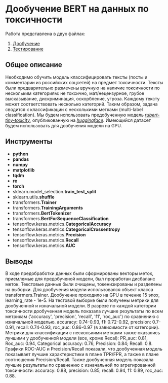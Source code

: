 # Дообучение BERT на данных по токсичности

Работа представлена в двух файлах:
1. [Дообучение](https://github.com/agamai/Portfolio/blob/main/Toxicity_rus/my_toxicity_15ep_final.ipynb)
2. [Тестирование](https://github.com/agamai/Portfolio/blob/main/Toxicity_rus/my_toxicity_15ep_final_test.ipynb)

## Общее описание
Необходимо обучить модель классифицировать тексты (посты и комментарии из российских соцсетей) на предмет токсичности. Тексты были предварительно размечены вручную на наличие токсичности по нескольким категориям: не токсично, мат/нецензурное, грубое высказывание, дискриминация, оскорбление, угроза. Каждому тексту может соответствовать несколько категорий. Таким образом, задача сводится к классификации с несколькими метками (multi-label classification). Мы будем использовать предобученную модель  [*rubert-tiny-toxicity*](https://huggingface.co/cointegrated/rubert-tiny-toxicity), опубликованную на [*huggingface*](https://huggingface.co/). Имеющийся датасет будем использовать для дообучения модели на GPU.

## Инструменты
* **python**
* **pandas**
* **numpy**
* **matplotlib**
* **tqdm**
* **re**
* **torch**
* sklearn.model_selection.**train_test_split**
* sklearn.utils.**shuffle**
* transformers.**Trainer**
* transformers.**TrainingArguments**
* transformers.**BertTokenizer**
* transformers.**BertForSequenceClassification**
* tensorflow.keras.metrics.**CategoricalAccuracy**
* tensorflow.keras.metrics.**CategoricalCrossentropy**
* tensorflow.keras.metrics.**Precision**
* tensorflow.keras.metrics.**Recall**
* tensorflow.keras.metrics.**AUC**

## Выводы
В ходе предобработки данных были сформированы векторы меток, приемлемые для предобученой модели, был проработан дисбаланс меток. Текстовые данные были очищены, токенизированы и разделены на выборки. Для дообучения модели использовался объект класса transformers.Trainer. Дообучение проходило на GPU в течение 15 эпох, learning_rate - 1e-5. На тестовой выборке были получены метрики для дообученной и изначальной модели.
В разрезе по каждой категории токсичности дообученная модель показала лучшие результаты по всем метрикам ('accuracy', 'precision', 'recall', 'f1', 'roc_auc') по сравнению с изначальной моделью. accuracy: 0.74-0.93, f1: 0.72-0.92, precision: 0.7-0.91, recall: 0.74-0.93, roc_auc: 0.86-0.97 (в зависимости от категории). Метрики для классификации с несколькими метками также оказались лучшими у дообученной модели (все, кроме Recal): PR_auc: 0.81, Roc_auc: 0.94, Categorical accuracy: 0.76, 
Precision: 0.84; Recall: 0.8. Графики ROC-AUC и Precision/Recall показали, что дообученная модель показывает лучшие характеристики в плане TPR/FPR, а также в плане соотношения Precision/Recall. Также дообученная модель показала лучшие результаты по сравнению с изначальной по агрегированной токсичности: accuracy: 0.88, precision: 0.85, recall: 0.94, f1: 0.89, roc_auc: 0.88.
